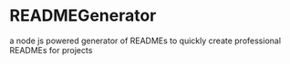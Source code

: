 # READMEGenerator
a node js powered generator of READMEs to quickly create professional READMEs for projects
